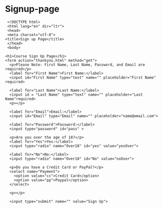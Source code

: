 # Signup-page
     <!DOCTYPE html>
     <html lang="en" dir="ltr">
     <head>
     <meta charset="utf-8">
    <title>Sign up Page</title>
     </head>
     <body>

    <h1>Course Sign Up Page</h1>
    <form action="thankyou.html" method="get">
      <p>Please Note: First Name, Last Name, Password, and Email are required</p>
      <label for="First Name">First Name:</label>
      <input id="First Name" type="text" name="" placeholder="First Name" required>

      <label for="Last Name">Last Name:</label>
      <input id = "Last Name" type="text" name="" placeholder="Last Name"required>
      <p></p>

      <label for="Email">Email:</label>
      <input id="Email" type="Email" name="" placeholder="name@email.com">

      <label for="Password">Password:</label>
      <input type="password" id="pass" >

      <p>Are you over the age of 18?</p>
      <label for="Yes">Yes:</label>
      <input type="radio" name="Over18" id="yes" value="yesOver">

      <label for="No">No:</label>
      <input type="radio" name="Over18" id="No" value="noOver">

      <p>Do you have a Credit Card or PayPal?</p>
      <select name="Payment">
        <option value="cc">Credit Card</option>
        <option value="pp">Paypal</option>
      </select>

      <p></p>

      <input type="submit" name="" value="Sign Up">

  </form>


  </body>
</html>
